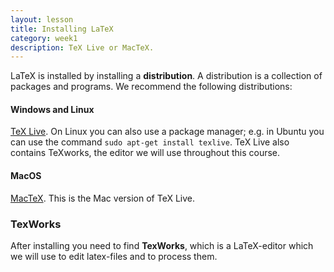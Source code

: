 ```yaml
---
layout: lesson
title: Installing LaTeX
category: week1
description: TeX Live or MacTeX.
---
```


LaTeX is installed by installing a **distribution**. A distribution is a collection of packages and programs. We recommend the following distributions:

#### Windows and Linux

[TeX Live]. On Linux you can also use a package manager; e.g. in Ubuntu you can use the command `sudo apt-get install texlive`. TeX Live also contains TeXworks, the editor we will use throughout this course.

#### MacOS

[MacTeX]. This is the Mac version of TeX Live.

  [TeX Live]: http://www.tug.org/texlive/
  [MacTeX]: http://www.tug.org/mactex/

### TexWorks

After installing you need to find **TexWorks**, which is a LaTeX-editor which we will use to edit latex-files and to process them. 
